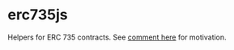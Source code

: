 # erc735js

Helpers for ERC 735 contracts. See [comment here](https://github.com/ethereum/EIPs/issues/735#issuecomment-450647097) for motivation.
